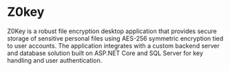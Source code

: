 # Z0key
Z0Key is a robust file encryption desktop application that provides secure storage of sensitive personal files using AES-256 symmetric encryption tied to user accounts. The application integrates with a custom backend server and database solution built on ASP.NET Core and SQL Server for key handling and user authentication.
